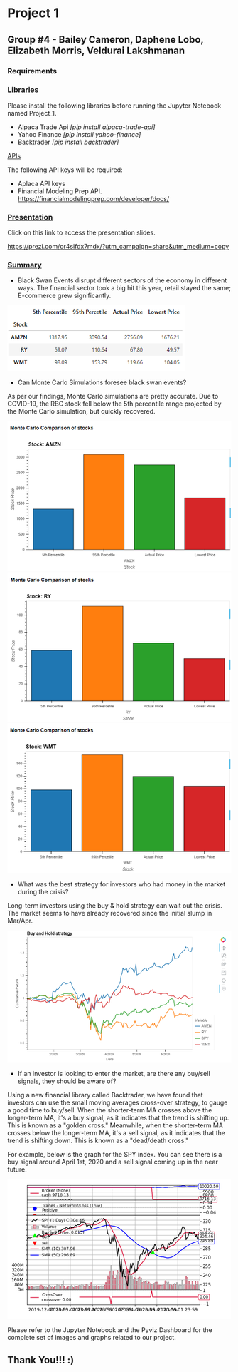 # Project 1
## Group #4 - Bailey Cameron, Daphene Lobo, Elizabeth Morris, Veldurai Lakshmanan


### Requirements

### <u>Libraries</u>
Please install the following libraries before running the Jupyter Notebook named Project_1.
* Alpaca Trade Api *[pip install alpaca-trade-api]*
* Yahoo Finance *[pip install yahoo-finance]*
* Backtrader *[pip install backtrader]*

<u>APIs</u>

The following API keys will be required:
* Aplaca API keys 
* Financial Modeling Prep API.
https://financialmodelingprep.com/developer/docs/

### <u>Presentation</u>

Click on this link to access the presentation slides.

https://prezi.com/or4sifdx7mdx/?utm_campaign=share&utm_medium=copy

### <u>Summary</u>

* Black Swan Events disrupt different sectors of the economy in different ways. The financial sector took a big hit this year, retail stayed the same; E-commerce grew significantly.

![Graph](Images/MCGraph.PNG)

* Can Monte Carlo Simulations foresee black swan events? 

As per our findings, Monte Carlo simulations are pretty accurate. Due to COVID-19, the RBC stock fell below the 5th percentile range projected by the Monte Carlo simulation, but quickly recovered.

![Amazon](Images/AmazonMC.PNG)
![RBC](Images/RBCMC.PNG)
![Walmart](Images/WalmartMC.PNG)


* What was the best strategy for investors who had money in the market during the crisis? 

Long-term investors using the buy & hold strategy can wait out the crisis. The market seems to have already recovered since the initial slump in Mar/Apr.

![Buy & Hold](Images/BuynHold.PNG)

* If an investor is looking to enter the market, are there any buy/sell signals, they should be aware of?

Using a new financial library called Backtrader, we have found that investors can use the small moving averages cross-over strategy, to gauge a good time to buy/sell. When the shorter-term MA crosses above the longer-term MA, it's a buy signal, as it indicates that the trend is shifting up. This is known as a "golden cross." Meanwhile, when the shorter-term MA crosses below the longer-term MA, it's a sell signal, as it indicates that the trend is shifting down. This is known as a "dead/death cross."

For example, below is the graph for the SPY index. You can see there is a buy signal around April 1st, 2020 and a sell signal coming up in the near future.

![Backtrader](Images/SPY.PNG)

Please refer to the Jupyter Notebook and the Pyviz Dashboard for the complete set of images and graphs related to our project.


## Thank You!!! :)